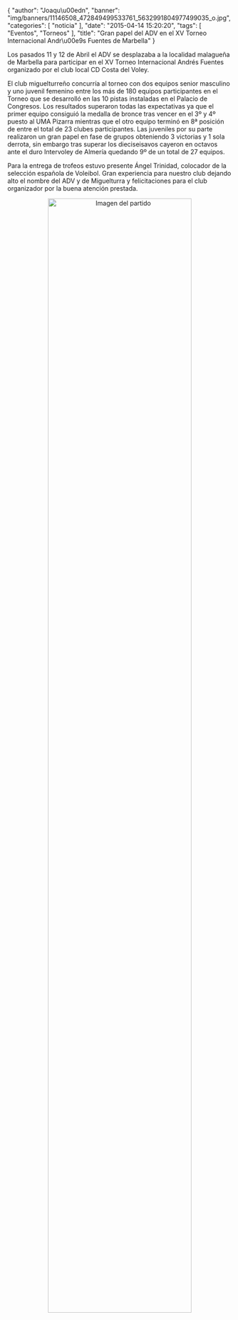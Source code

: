 {
  "author": "Joaqu\u00edn", 
  "banner": "img/banners/11146508_472849499533761_5632991804977499035_o.jpg", 
  "categories": [
    "noticia"
  ], 
  "date": "2015-04-14 15:20:20", 
  "tags": [
    "Eventos", 
    "Torneos"
  ], 
  "title": "Gran papel del ADV en el XV Torneo Internacional Andr\u00e9s Fuentes de Marbella"
}

Los pasados 11 y 12 de Abril el ADV se desplazaba a la localidad malagueña de Marbella para participar en el XV Torneo Internacional Andrés Fuentes organizado por el club local CD Costa del Voley.

El club miguelturreño concurría al torneo con dos equipos senior masculino y uno juvenil femenino entre los más de 180 equipos participantes en el Torneo que se desarrolló en las 10 pistas instaladas en el Palacio de Congresos. Los resultados superaron todas las expectativas ya que el primer equipo consiguió la medalla de bronce tras vencer en el 3º y 4º puesto al UMA Pizarra mientras que el otro equipo terminó en 8ª posición de entre el total de 23 clubes participantes. Las juveniles por su parte realizaron un gran papel en fase de grupos obteniendo 3 victorias y 1 sola derrota, sin embargo tras superar los dieciseisavos cayeron en octavos ante el duro Intervoley de Almería quedando 9º de un total de 27 equipos.

Para la entrega de trofeos estuvo presente Ángel Trinidad, colocador de la selección española de Voleibol. Gran experiencia para nuestro club dejando alto el nombre del ADV y de Miguelturra y felicitaciones para el club organizador por la buena atención prestada.

<center>
<a target="_new" href="http://www.advmiguelturra.org/img/banners/11146508_472849499533761_5632991804977499035_o.jpg"> 
<img alt="Imagen del partido" width="80%" align="center" src="http://www.advmiguelturra.org/img/banners/11146508_472849499533761_5632991804977499035_o.jpg"/> </a> </center>

